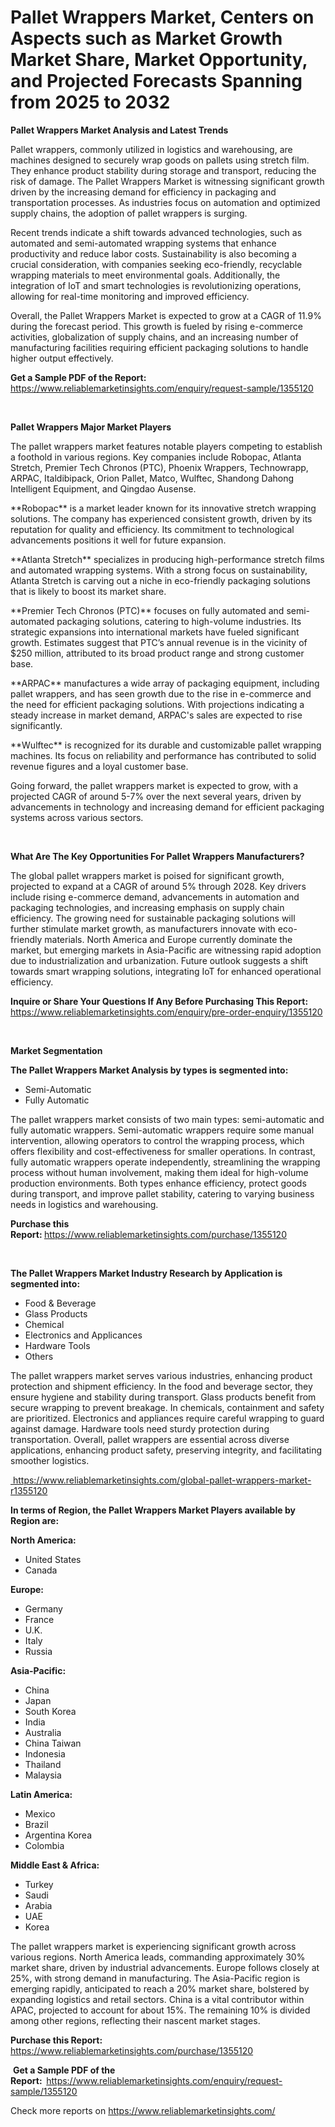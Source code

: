 <p><h1>Pallet Wrappers Market, Centers on Aspects such as Market Growth Market Share, Market Opportunity, and Projected Forecasts Spanning from 2025 to 2032</h1></p><p><strong>Pallet Wrappers Market Analysis and Latest Trends</strong></p>
<p><p>Pallet wrappers, commonly utilized in logistics and warehousing, are machines designed to securely wrap goods on pallets using stretch film. They enhance product stability during storage and transport, reducing the risk of damage. The Pallet Wrappers Market is witnessing significant growth driven by the increasing demand for efficiency in packaging and transportation processes. As industries focus on automation and optimized supply chains, the adoption of pallet wrappers is surging.</p><p>Recent trends indicate a shift towards advanced technologies, such as automated and semi-automated wrapping systems that enhance productivity and reduce labor costs. Sustainability is also becoming a crucial consideration, with companies seeking eco-friendly, recyclable wrapping materials to meet environmental goals. Additionally, the integration of IoT and smart technologies is revolutionizing operations, allowing for real-time monitoring and improved efficiency.</p><p>Overall, the Pallet Wrappers Market is expected to grow at a CAGR of 11.9% during the forecast period. This growth is fueled by rising e-commerce activities, globalization of supply chains, and an increasing number of manufacturing facilities requiring efficient packaging solutions to handle higher output effectively.</p></p>
<p><strong>Get a Sample PDF of the Report:&nbsp;</strong> <a href="https://www.reliablemarketinsights.com/enquiry/request-sample/1355120?utm_campaign=2207&utm_medium=2&utm_source=Github&utm_content=ia&utm_term=11042025&utm_id=pallet-wrappers">https://www.reliablemarketinsights.com/enquiry/request-sample/1355120</a></p>
<p>&nbsp;</p>
<p><strong>Pallet Wrappers Major Market Players</strong></p>
<p><p>The pallet wrappers market features notable players competing to establish a foothold in various regions. Key companies include Robopac, Atlanta Stretch, Premier Tech Chronos (PTC), Phoenix Wrappers, Technowrapp, ARPAC, Italdibipack, Orion Pallet, Matco, Wulftec, Shandong Dahong Intelligent Equipment, and Qingdao Ausense.</p><p>**Robopac** is a market leader known for its innovative stretch wrapping solutions. The company has experienced consistent growth, driven by its reputation for quality and efficiency. Its commitment to technological advancements positions it well for future expansion.</p><p>**Atlanta Stretch** specializes in producing high-performance stretch films and automated wrapping systems. With a strong focus on sustainability, Atlanta Stretch is carving out a niche in eco-friendly packaging solutions that is likely to boost its market share.</p><p>**Premier Tech Chronos (PTC)** focuses on fully automated and semi-automated packaging solutions, catering to high-volume industries. Its strategic expansions into international markets have fueled significant growth. Estimates suggest that PTC’s annual revenue is in the vicinity of $250 million, attributed to its broad product range and strong customer base.</p><p>**ARPAC** manufactures a wide array of packaging equipment, including pallet wrappers, and has seen growth due to the rise in e-commerce and the need for efficient packaging solutions. With projections indicating a steady increase in market demand, ARPAC's sales are expected to rise significantly.</p><p>**Wulftec** is recognized for its durable and customizable pallet wrapping machines. Its focus on reliability and performance has contributed to solid revenue figures and a loyal customer base.</p><p>Going forward, the pallet wrappers market is expected to grow, with a projected CAGR of around 5-7% over the next several years, driven by advancements in technology and increasing demand for efficient packaging systems across various sectors.</p></p>
<p>&nbsp;</p>
<p><strong>What Are The Key Opportunities For Pallet Wrappers Manufacturers?</strong></p>
<p><p>The global pallet wrappers market is poised for significant growth, projected to expand at a CAGR of around 5% through 2028. Key drivers include rising e-commerce demand, advancements in automation and packaging technologies, and increasing emphasis on supply chain efficiency. The growing need for sustainable packaging solutions will further stimulate market growth, as manufacturers innovate with eco-friendly materials. North America and Europe currently dominate the market, but emerging markets in Asia-Pacific are witnessing rapid adoption due to industrialization and urbanization. Future outlook suggests a shift towards smart wrapping solutions, integrating IoT for enhanced operational efficiency.</p></p>
<p><strong>Inquire or Share Your Questions If Any Before Purchasing This Report:</strong> <a href="https://www.reliablemarketinsights.com/enquiry/pre-order-enquiry/1355120?utm_campaign=2207&utm_medium=2&utm_source=Github&utm_content=ia&utm_term=11042025&utm_id=pallet-wrappers">https://www.reliablemarketinsights.com/enquiry/pre-order-enquiry/1355120</a></p>
<p>&nbsp;</p>
<p><strong>Market Segmentation</strong></p>
<p><strong>The Pallet Wrappers Market Analysis by types is segmented into:</strong></p>
<p><ul><li>Semi-Automatic</li><li>Fully Automatic</li></ul></p>
<p><p>The pallet wrappers market consists of two main types: semi-automatic and fully automatic wrappers. Semi-automatic wrappers require some manual intervention, allowing operators to control the wrapping process, which offers flexibility and cost-effectiveness for smaller operations. In contrast, fully automatic wrappers operate independently, streamlining the wrapping process without human involvement, making them ideal for high-volume production environments. Both types enhance efficiency, protect goods during transport, and improve pallet stability, catering to varying business needs in logistics and warehousing.</p></p>
<p><strong>Purchase this Report:&nbsp;</strong><a href="https://www.reliablemarketinsights.com/purchase/1355120?utm_campaign=2207&utm_medium=2&utm_source=Github&utm_content=ia&utm_term=11042025&utm_id=pallet-wrappers">https://www.reliablemarketinsights.com/purchase/1355120</a></p>
<p>&nbsp;</p>
<p><strong>The Pallet Wrappers Market Industry Research by Application is segmented into:</strong></p>
<p><ul><li>Food & Beverage</li><li>Glass Products</li><li>Chemical</li><li>Electronics and Applicances</li><li>Hardware Tools</li><li>Others</li></ul></p>
<p><p>The pallet wrappers market serves various industries, enhancing product protection and shipment efficiency. In the food and beverage sector, they ensure hygiene and stability during transport. Glass products benefit from secure wrapping to prevent breakage. In chemicals, containment and safety are prioritized. Electronics and appliances require careful wrapping to guard against damage. Hardware tools need sturdy protection during transportation. Overall, pallet wrappers are essential across diverse applications, enhancing product safety, preserving integrity, and facilitating smoother logistics.</p></p>
<p><a href="https://www.reliablemarketinsights.com/global-pallet-wrappers-market-r1355120?utm_campaign=2207&utm_medium=2&utm_source=Github&utm_content=ia&utm_term=11042025&utm_id=pallet-wrappers">&nbsp;https://www.reliablemarketinsights.com/global-pallet-wrappers-market-r1355120</a></p>
<p><strong>In terms of Region, the Pallet Wrappers Market Players available by Region are:</strong></p>
<p>
    <p> <strong> North America: </strong>
        <ul>
            <li>United States</li>
            <li>Canada</li>
        </ul>
        </p> 
    <p> <strong> Europe: </strong>
        <ul>
            <li>Germany</li>
            <li>France</li>
            <li>U.K.</li>
            <li>Italy</li>
            <li>Russia</li>
        </ul>
        </p> 
    <p> <strong> Asia-Pacific: </strong>
        <ul>
            <li>China</li>
            <li>Japan</li>
            <li>South Korea</li>
            <li>India</li>
            <li>Australia</li>
            <li>China Taiwan</li>
            <li>Indonesia</li>
            <li>Thailand</li>
            <li>Malaysia</li>
        </ul>
        </p> 
    <p> <strong> Latin America: </strong>
        <ul>
            <li>Mexico</li>
            <li>Brazil</li>
            <li>Argentina Korea</li>
            <li>Colombia</li>
        </ul>
        </p> 
    <p> <strong> Middle East & Africa: </strong>
        <ul>
            <li>Turkey</li>
            <li>Saudi</li>
            <li>Arabia</li>
            <li>UAE</li>
            <li>Korea</li>
        </ul>
    </p>
    </p>
<p><p>The pallet wrappers market is experiencing significant growth across various regions. North America leads, commanding approximately 30% market share, driven by industrial advancements. Europe follows closely at 25%, with strong demand in manufacturing. The Asia-Pacific region is emerging rapidly, anticipated to reach a 20% market share, bolstered by expanding logistics and retail sectors. China is a vital contributor within APAC, projected to account for about 15%. The remaining 10% is divided among other regions, reflecting their nascent market stages.</p></p>
<p><strong>Purchase this Report: </strong><a href="https://www.reliablemarketinsights.com/purchase/1355120?utm_campaign=2207&utm_medium=2&utm_source=Github&utm_content=ia&utm_term=11042025&utm_id=pallet-wrappers">https://www.reliablemarketinsights.com/purchase/1355120</a></p>
<p>&nbsp;<strong>Get a Sample PDF of the Report:&nbsp;&nbsp;</strong><a href="https://www.reliablemarketinsights.com/enquiry/request-sample/1355120?utm_campaign=2207&utm_medium=2&utm_source=Github&utm_content=ia&utm_term=11042025&utm_id=pallet-wrappers">https://www.reliablemarketinsights.com/enquiry/request-sample/1355120</a></p>
<p><strong></strong></p>
<p>Check more reports on <a href="https://www.reliablemarketinsights.com/?utm_campaign=2207&utm_medium=2&utm_source=Github&utm_content=ia&utm_term=11042025&utm_id=pallet-wrappers">https://www.reliablemarketinsights.com/</a></p>